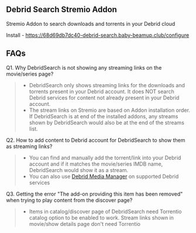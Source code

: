 ## Debrid Search Stremio Addon
Stremio Addon to search downloads and torrents in your Debrid cloud

Install - https://68d69db7dc40-debrid-search.baby-beamup.club/configure


## FAQs
Q1. Why DebridSearch is not showing any streaming links on the movie/series page?
> * DebridSearch only shows streaming links for the downloads and torrents present in your Debrid account. It does NOT search Debrid services for content not already present in your Debrid account.
> * The stream links on Stremio are based on Addon installation order. If DebridSearch is at end of the installed addons, any streams shown by DebridSearch would also be at the end of the streams list.

Q2. How to add content to Debrid account for DebridSearch to show them as streaming links?
> * You can find and manually add the torrent/link into your Debrid account and if it matches the movie/series IMDB name, DebridSearch would show it as a stream.
> * You can also use [Debrid Media Manager](https://debridmediamanager.com) on supported Debrid services
>

Q3. Getting the error "The add-on providing this item has been removed" when trying to play content from the discover page?
> * Items in catalog/discover page of DebridSearch need Torrentio catalog option to be enabled to work. Stream links shown in movie/show details page don't need Torrentio




